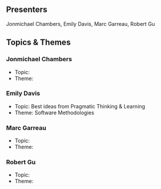 ## Presenters

Jonmichael Chambers, Emily Davis, Marc Garreau, Robert Gu

## Topics & Themes

### Jonmichael Chambers

* Topic:
* Theme:

### Emily Davis

* Topic: Best ideas from Pragmatic Thinking & Learning
* Theme: Software Methodologies

### Marc Garreau

* Topic:
* Theme:

### Robert Gu

* Topic:
* Theme:
